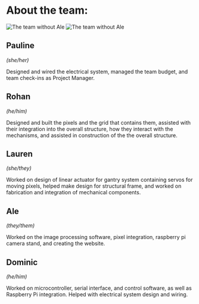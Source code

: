 # About the team:

![The team without Ale](https://raw.githubusercontent.com/mcuevas-olin/pie-2023-03/gh-pages/mechanical-mirror/Images/IMG_3761.JPG "The team (minus Ale)")
![The team without Ale](https://raw.githubusercontent.com/mcuevas-olin/pie-2023-03/gh-pages/mechanical-mirror/Images/IMG_3718.JPG "The team (minus Ale)")

## Pauline 
*(she/her)*

Designed and wired the electrical system, managed the team budget, and team check-ins as Project Manager.

## Rohan 
*(he/him)*

Designed and built the pixels and the grid that contains them, assisted with their integration into the overall structure, how they interact with the mechanisms, and assisted in construction of the the overall structure.

## Lauren 
*(she/they)*

Worked on design of linear actuator for gantry system containing servos for moving pixels, helped make design for structural frame, and worked on fabrication and integration of mechanical components.

## Ale 
*(they/them)*

Worked on the image processing software, pixel integration, raspberry pi camera stand, and creating the website.

## Dominic 
*(he/him)*

Worked on microcontroller, serial interface, and control software, as well as Raspberry Pi integration. Helped with electrical system design and wiring.
